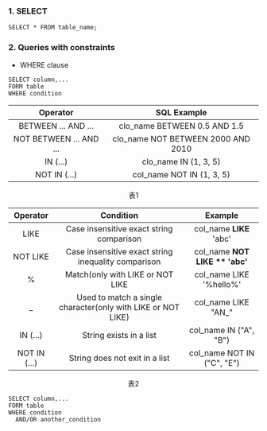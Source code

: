 ### 1. SELECT
```
SELECT * FROM table_name;
```

### 2. Queries with constraints
- WHERE clause
```
SELECT column,...
FORM table
WHERE condition
```

Operator | SQL Example
:-: | :-:
BETWEEN ... AND ... | clo_name BETWEEN 0.5 AND 1.5
NOT BETWEEN ... AND ... | clo_name NOT BETWEEN 2000 AND 2010
IN (...) | clo_name IN (1, 3, 5)
NOT IN (...) | col_name NOT IN (1, 3, 5)
<center>表1</center>

Operator | Condition | Example
:-: | :-: | :-:
LIKE | Case insensitive exact string comparison | col_name **LIKE** 'abc'
NOT LIKE | Case insensitive exact string inequality comparison | col_name **NOT LIKE ** 'abc'**
% | Match(only with LIKE or NOT LIKE | col_name LIKE '%hello%'
_ | Used to match a single character(only with LIKE or NOT LIKE) | col_name LIKE "AN_"
IN (...) | String exists in a list | col_name IN ("A", "B")
NOT IN (...) | String does not exit in a list | col_name NOT IN ("C", "E")
<center>表2</center>

```
SELECT column,...
FORM table
WHERE condition
  AND/OR another_condition
```

